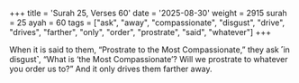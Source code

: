 +++
title = 'Surah 25, Verses 60'
date = '2025-08-30'
weight = 2915
surah = 25
ayah = 60
tags = ["ask", "away", "compassionate", "disgust", "drive", "drives", "farther", "only", "order", "prostrate", "said", "whatever"]
+++

When it is said to them, “Prostrate to the Most Compassionate,” they ask ˹in disgust˺, “What is ‘the Most Compassionate’? Will we prostrate to whatever you order us to?” And it only drives them farther away.
